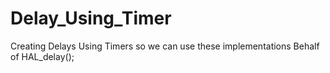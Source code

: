 # Delay_Using_Timer
Creating Delays Using Timers so we can use these implementations Behalf of HAL_delay();
